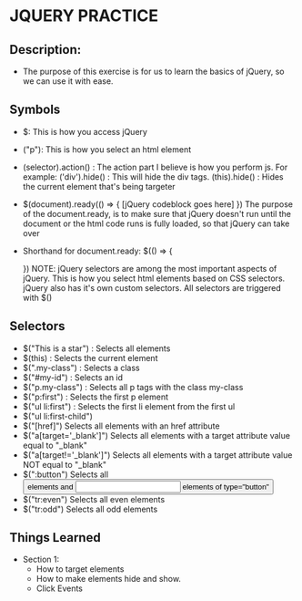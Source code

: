 # JQUERY PRACTICE

## Description:
  * The purpose of this exercise is for us to learn the basics of jQuery, so we can use it with ease.

## Symbols
  * $: This is how you access jQuery
  * ("p"): This is how you select an html element
  * (selector).action() : The action part I believe is how you perform js. For example: ('div').hide() : This will hide the div tags. (this).hide() : Hides the current element that's being targeter

  * $(document).ready(() => {
      [jQuery codeblock goes here]
    })
    The purpose of the document.ready, is to make sure that jQuery doesn't run until the document or the html code runs is fully loaded, so that jQuery can take over

  * Shorthand for document.ready:
    $(() => {

      })
  NOTE: jQuery selectors are among the most important aspects of jQuery. This is how you select html elements based on CSS selectors. jQuery also has it's own custom selectors. All selectors are triggered with $()

## Selectors
  - $("This is a star") : Selects all elements
  - $(this) : Selects the current element
  - $(".my-class") : Selects a class
  - $("#my-id") : Selects an id
  - $("p.my-class") : Selects all p tags with the class my-class
  - $("p:first") : Selects the first p element
  - $("ul li:first") : Selects the first li element from the first ul
  - $("ul li:first-child")
  - $("[href]")	Selects all elements with an href attribute
  - $("a[target='_blank']")	Selects all <a> elements with a  target attribute value equal to "_blank"
  - $("a[target!='_blank']")	Selects all <a> elements with a target attribute value NOT equal to "_blank"
  - $(":button")	Selects all <button> elements and <input> elements of type="button"
  - $("tr:even")	Selects all even <tr> elements
  - $("tr:odd")	Selects all odd <tr> elements


## Things Learned
  * Section 1:
    - How to target elements
    - How to make elements hide and show.
    - Click Events
